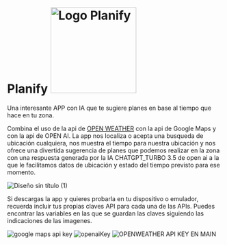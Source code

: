 # Planify <img src="https://raw.githubusercontent.com/RobertoVetere/aiWeatherApp/main/assets/42187726/f8c26d06-7ba3-45b6-b89d-231746706622.png" alt="Logo Planify" width="200" height="200">



Una interesante APP con IA que te sugiere planes en base al tiempo que hace en tu zona. 

Combina el uso de la api de [OPEN WEATHER](https://openweathermap.org/) con la api de Google Maps y con la api de OPEN AI. La app nos localiza o acepta una busqueda de ubicación cualquiera, nos muestra el tiempo para nuestra ubicación y nos ofrece una divertida sugerencia de planes que podemos realizar en la zona con una respuesta generada por la IA CHATGPT_TURBO 3.5 de open ai a la que le facilitamos datos de ubicación y estado del tiempo previsto para ese momento.

![Diseño sin título (1)](https://github.com/RobertoVetere/aiWeatherApp/assets/42187726/a6edc6b6-4cbc-4cdb-9f29-d64884efaf86)

Si descargas la app y quieres probarla en tu dispositivo o emulador, recuerda incluir tus propias claves API para cada una de las APIs. 
Puedes encontrar las variables en las que se guardan las claves siguiendo las indicaciones de las imagenes. 

![google maps api key](https://github.com/RobertoVetere/aiWeatherApp/assets/42187726/e78b0462-f31c-4d84-8fef-f57c09e548a5)
![openaiKey](https://github.com/RobertoVetere/aiWeatherApp/assets/42187726/1a19f9b1-8fa3-4678-91e9-bc6fba849cd5)
![OPENWEATHER API KEY EN MAIN](https://github.com/RobertoVetere/aiWeatherApp/assets/42187726/68eeb412-f822-4a26-b7fa-c86276f93b7e)
